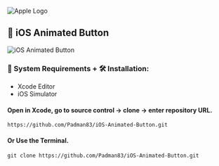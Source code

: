 ![Apple Logo](https://user-images.githubusercontent.com/45048950/73131198-bca1e580-4041-11ea-8f8d-ebfd844f0e64.png) 

## 📱 iOS Animated Button

![iOS Animated Button](https://user-images.githubusercontent.com/45048950/77666890-7d016680-6fbc-11ea-93f8-66ffa8af0dfe.gif)

### 🧰 System Requirements + 🛠️ Installation:

* Xcode Editor
* iOS Simulator

#### Open in Xcode, go to source control -> clone -> enter repository URL.

```
https://github.com/Padman83/iOS-Animated-Button.git
```

#### Or Use the Terminal.

```
git clone https://github.com/Padman83/iOS-Animated-Button.git
```
